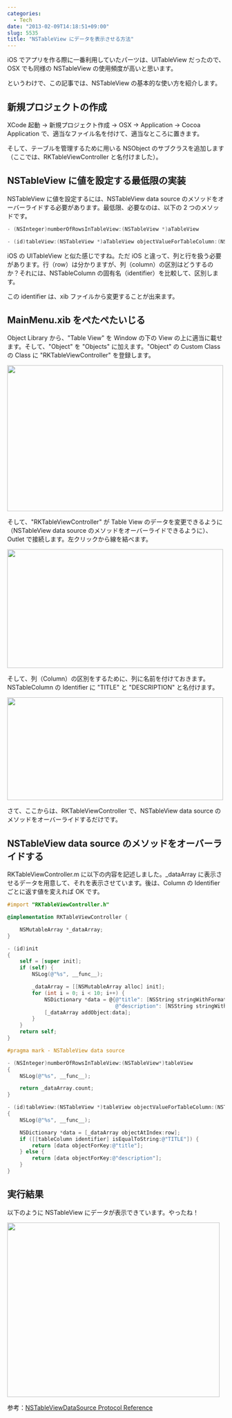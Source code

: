 ```yaml
---
categories:
  - Tech
date: "2013-02-09T14:18:51+09:00"
slug: 5535
title: "NSTableView にデータを表示させる方法"
---
```


iOS でアプリを作る際に一番利用していたパーツは、UITableView だったので、OSX でも同様の NSTableView の使用頻度が高いと思います。

というわけで、この記事では、NSTableView の基本的な使い方を紹介します。

## 新規プロジェクトの作成

XCode 起動 → 新規プロジェクト作成 → OSX → Application → Cocoa Application で、適当なファイル名を付けて、適当なところに置きます。

そして、テーブルを管理するために用いる NSObject のサブクラスを追加します（ここでは、RKTableViewController と名付けました）。

## NSTableView に値を設定する最低限の実装

NSTableView に値を設定するには、NSTableView data source のメソッドをオーバーライドする必要があります。最低限、必要なのは、以下の 2 つのメソッドです。

```objective-c
- (NSInteger)numberOfRowsInTableView:(NSTableView *)aTableView

- (id)tableView:(NSTableView *)aTableView objectValueForTableColumn:(NSTableColumn *)aTableColumn row:(NSInteger)rowIndex
```

iOS の UITableView と似た感じですね。ただ iOS と違って、列と行を扱う必要があります。行（row）は分かりますが、列（column）の区別はどうするのか？それには、NSTableColumn の固有名（identifier）を比較して、区別します。

この identifier は、xib ファイルから変更することが出来ます。

## MainMenu.xib をぺたぺたいじる

Object Library から、"Table View" を Window の下の View の上に適当に載せます。そして、"Object" を "Objects" に加えます。"Object" の Custom Class の Class に "RKTableViewController" を登録します。

<img alt="" src="/images/2013/02/5535_1.png" width="500" height="338">

そして、"RKTableViewController" が Table View のデータを変更できるように（NSTableView data source のメソッドをオーバーライドできるように）、Outlet で接続します。左クリックから線を結べます。

<img alt="" src="/images/2013/02/5535_2.png" width="500" height="275">

そして、列（Column）の区別をするために、列に名前を付けておきます。NSTableColumn の Identifier に "TITLE" と "DESCRIPTION" と名付けます。

<img alt="" src="/images/2013/02/5535_3.png" width="500" height="238">

さて、ここからは、RKTableViewController で、NSTableView data source のメソッドをオーバーライドするだけです。

## NSTableView data source のメソッドをオーバーライドする

RKTableViewController.m に以下の内容を記述しました。\_dataArray に表示させるデータを用意して、それを表示させています。後は、Column の Identifier ごとに返す値を変えれば OK です。

```objective-c
#import "RKTableViewController.h"

@implementation RKTableViewController {

    NSMutableArray *_dataArray;
}

- (id)init
{
    self = [super init];
    if (self) {
        NSLog(@"%s", __func__);

        _dataArray = [[NSMutableArray alloc] init];
        for (int i = 0; i < 10; i++) {
            NSDictionary *data = @{@"title": [NSString stringWithFormat:@"title-%d", i],
                                   @"description": [NSString stringWithFormat:@"description-%d", i]};
            [_dataArray addObject:data];
        }
    }
    return self;
}

#pragma mark - NSTableView data source

- (NSInteger)numberOfRowsInTableView:(NSTableView*)tableView
{
    NSLog(@"%s", __func__);

    return _dataArray.count;
}

- (id)tableView:(NSTableView *)tableView objectValueForTableColumn:(NSTableColumn *)tableColumn row:(NSInteger)row
{
    NSLog(@"%s", __func__);

    NSDictionary *data = [_dataArray objectAtIndex:row];
    if ([[tableColumn identifier] isEqualToString:@"TITLE"]) {
        return [data objectForKey:@"title"];
    } else {
        return [data objectForKey:@"description"];
    }
}
```

## 実行結果

以下のように NSTableView にデータが表示できています。やったね！

<img alt="" src="/images/2013/02/5535_4.png" width="492" height="404">

参考：[NSTableViewDataSource Protocol Reference](https://developer.apple.com/library/mac/#documentation/Cocoa/Reference/ApplicationKit/Protocols/NSTableDataSource_Protocol/Reference/Reference.html)
